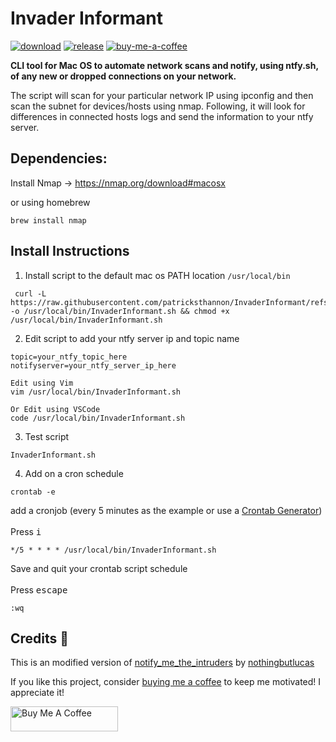 # Invader Informant
[![download](https://img.shields.io/badge/Download-gray?logo=github)](#Download)
[![release](https://img.shields.io/github/v/release/patricksthannon/InvaderInformant)](https://github.com/patricksthannon/InvaderInformant/releases/latest)
[![buy-me-a-coffee](https://img.shields.io/badge/Buy_Me_a_Coffee-ffdd00?logo=buy-me-a-coffee&logoColor=black)](https://buymeacoffee.com/patricksthannon)

**CLI tool for Mac OS to automate network scans and notify, using ntfy.sh, of any new or dropped connections on your network.** 

The script will scan for your particular network IP using ipconfig and then scan the subnet for devices/hosts using nmap. Following, it will look for differences in connected hosts logs and send the information to your ntfy server. 

## Dependencies:

Install Nmap -> https://nmap.org/download#macosx

or using homebrew

```
brew install nmap 
```
<a id="download"></a>
## Install Instructions 
1. Install script to the default mac os PATH location `/usr/local/bin`
```
 curl -L https://raw.githubusercontent.com/patricksthannon/InvaderInformant/refs/heads/main/InvaderInformant.sh -o /usr/local/bin/InvaderInformant.sh && chmod +x /usr/local/bin/InvaderInformant.sh
```

2. Edit script to add your ntfy server ip and topic name

`topic=your_ntfy_topic_here` <br>
`notifyserver=your_ntfy_server_ip_here`

```
Edit using Vim
vim /usr/local/bin/InvaderInformant.sh

Or Edit using VSCode
code /usr/local/bin/InvaderInformant.sh
```
3. Test script

```
InvaderInformant.sh
```

4. Add on a cron schedule

```
crontab -e 
```
add a cronjob 
(every 5 minutes as the example or use a [Crontab Generator](https://crontab.guru/))
<br><br>
Press <kbd>i</kbd>

```
*/5 * * * * /usr/local/bin/InvaderInformant.sh
```
Save and quit your crontab script schedule <br><br>
Press <kbd>escape</kbd> 
```
:wq
```

## Credits :raised_hands:

This is an modified version of [notify_me_the_intruders](https://github.com/nothingbutlucas/notify_me_the_intruders) by [nothingbutlucas](https://github.com/nothingbutlucas)

If you like this project, consider [buying me a coffee](https://www.buymeacoffee.com/patricksthannon) to keep me motivated! I appreciate it!

<a href="https://www.buymeacoffee.com/patricksthannon" target="_blank"><img src="https://cdn.buymeacoffee.com/buttons/v2/default-yellow.png" alt="Buy Me A Coffee" style="height: 40px !important;width: 172px !important;" ></a>
